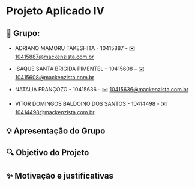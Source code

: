 # Projeto Aplicado IV

## 📱 Grupo:
* ADRIANO MAMORU TAKESHITA - 10415887 - ✉️ 10415887@mackenzista.com.br 
* ISAQUE SANTA BRIGIDA PIMENTEL – 10415608 – ✉️ 10415608@mackenzista.com.br
* NATALIA FRANÇOZO - 10415636 - ✉️ 10415636@mackenzista.com.br

* VITOR DOMINGOS BALDOINO DOS SANTOS - 10414498 - ✉️ 10414498@mackenzista.com.br

## 💡 Apresentação do Grupo

## 🔍 Objetivo do Projeto

## ✨ Motivação e justificativas
